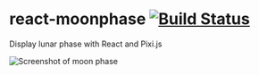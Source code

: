 # react-moonphase [![Build Status](https://travis-ci.org/nikolas/react-moonphase.svg?branch=master)](https://travis-ci.org/nikolas/react-moonphase)

Display lunar phase with React and Pixi.js

![Screenshot of moon phase](https://raw.githubusercontent.com/nikolas/react-moonphase/master/img/screenshot.png)
